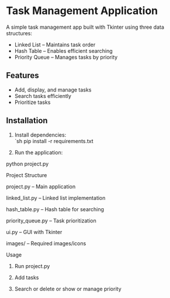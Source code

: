 
# Task Management Application

A simple task management app built with Tkinter using three data structures:  
- Linked List – Maintains task order  
- Hash Table – Enables efficient searching  
- Priority Queue – Manages tasks by priority  

## Features
- Add, display, and manage tasks  
- Search tasks efficiently  
- Prioritize tasks  

## Installation
1. Install dependencies:  
   `sh
   pip install -r requirements.txt

2. Run the application:

python project.py



Project Structure

project.py – Main application

linked_list.py – Linked list implementation

hash_table.py – Hash table for searching

priority_queue.py – Task prioritization

ui.py – GUI with Tkinter

images/ – Required images/icons


Usage

1. Run project.py


2. Add tasks


3. Search or  delete or show or manage priority 

